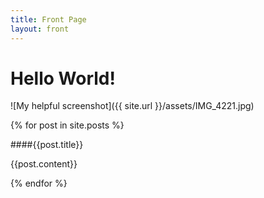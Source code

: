 ```yaml
---
title: Front Page
layout: front
---
```




Hello World!
===============

![My helpful screenshot]({{ site.url }}/assets/IMG_4221.jpg)




{% for post in site.posts %}

####{{post.title}}

{{post.content}}

{% endfor %}


